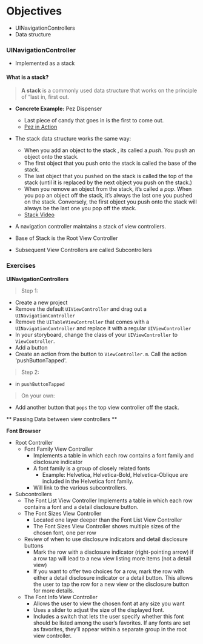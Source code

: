# Objectives 
* UINavigationControllers
* Data structure

### UINavigationController

* Implemented as a stack

#### What is a stack?
> **A stack** is a commonly used data structure that works on the principle of “last in, first out.

* **Concrete Example:** Pez Dispenser 
  * Last piece of candy that goes in is the first to come out.  
  * [Pez in Action](https://www.youtube.com/watch?v=aCx_dBWzsgE)

* The stack data structure works the same way:
  * When you add an object to the stack , its called a *push*. You push an object onto the stack.
  * The first object that you push onto the stack is called the base of the stack.
  * The last object that you pushed on the stack is called the top of the stack (until it is replaced by the next object you push on the stack.)
  * When you remove an object from the stack, it’s called a *pop*. When you pop an object off the stack, it’s always the last one you pushed on the stack. Conversely, the first object you push onto the stack will always be the last one you pop off the stack.
  * [Stack Video](https://www.youtube.com/watch?v=Z7f3IFqID0s)    


* A navigation controller maintains a stack of view controllers.
* Base of Stack is the Root View Controller
* Subsequent View Controllers are called Subcontrollers


### Exercises

**UINavigationControllers**

> Step 1: 
* Create a new project
* Remove the default `UIViewController` and drag out a `UINavigationController`
* Remove the `UITableViewController` that comes with a `UINavigationController` and replace it with a regular `UIViewController`
* In your storyboard, change the class of your `UIViewController` to `ViewController`.
* Add a button
* Create an action from the button to `ViewController.m`. Call the action 'pushButtonTapped'.

> Step 2: 
* in `pushButtonTapped`

> On your own: 
* Add another button that `pops` the top view controller off the stack.

** Passing Data between view controllers **

**Font Browser**

* Root Controller
  * Font Family View Controller
    * Implements a table in which each row contains a font family and disclosure indicator
    * A font family is a group of closely related fonts
      * Example: Helvetica, Helvetica-Bold, Helvetica-Oblique are included in the Helvetica font family.
    * Will link to the various subcontrollers.
* Subcontrollers
  * The Font List View Controller
Implements a table in which each row contains a font and a detail disclosure button.
  * The Font Sizes View Controller
    * Located one layer deeper than the Font List View Controller
    * The Font Sizes View Controller shows multiple sizes of the chosen font, one per row
  * Review of when to use disclosure indicators and detail disclosure buttons
    * Mark the row with a disclosure indicator (right-pointing arrow) if a row tap will lead to a new view listing more items (not a detail view)
    * If you want to offer two choices for a row, mark the row with either a detail disclosure indicator or a detail button. This allows the user to tap the row for a new view or the disclosure button for more details.
  * The Font Info View Controller
    * Allows the user to view the chosen font at any size you want
    * Uses a slider to adjust the size of the displayed font.
    * Includes a switch that lets the user specify whether this font should be listed among the user’s favorites. If any fonts are set as favorites, they’ll appear within a separate group in the root view controller.

